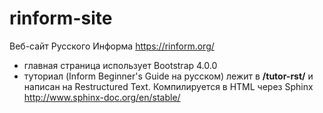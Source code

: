 # rinform-site
Веб-сайт Русского Информа https://rinform.org/

* главная страница использует Bootstrap 4.0.0
* туториал (Inform Beginner's Guide на русском) лежит в **/tutor-rst/** и написан на Restructured Text. Компилируется в HTML через Sphinx http://www.sphinx-doc.org/en/stable/
